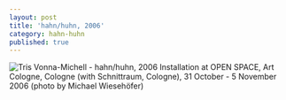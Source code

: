 ```yaml
---
layout: post
title: 'hahn/huhn, 2006'
category: hahn-huhn
published: true
---
```


![Tris Vonna-Michell - hahn/huhn, 2006]({{site.baseurl}}/assets/img/0317-hahn-huhn-2006.jpg)
Installation at OPEN SPACE, Art Cologne, Cologne (with Schnittraum, Cologne), 31 October - 5 November 2006 (photo by Michael Wiesehöfer)
